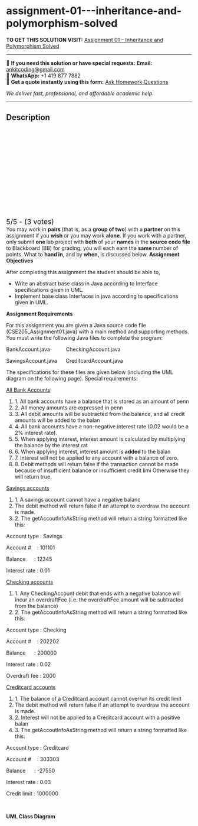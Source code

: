 # assignment-01---inheritance-and-polymorphism-solved
**TO GET THIS SOLUTION VISIT:** [Assignment 01 – Inheritance and Polymorphism Solved](https://www.ankitcodinghub.com/product/assignment-01-inheritance-and-polymorphism-solved/)


---

📩 **If you need this solution or have special requests:** **Email:** ankitcoding@gmail.com  
📱 **WhatsApp:** +1 419 877 7882  
📄 **Get a quote instantly using this form:** [Ask Homework Questions](https://www.ankitcodinghub.com/services/ask-homework-questions/)

*We deliver fast, professional, and affordable academic help.*

---

<h2>Description</h2>



<div class="kk-star-ratings kksr-auto kksr-align-center kksr-valign-top" data-payload="{&quot;align&quot;:&quot;center&quot;,&quot;id&quot;:&quot;9197&quot;,&quot;slug&quot;:&quot;default&quot;,&quot;valign&quot;:&quot;top&quot;,&quot;ignore&quot;:&quot;&quot;,&quot;reference&quot;:&quot;auto&quot;,&quot;class&quot;:&quot;&quot;,&quot;count&quot;:&quot;3&quot;,&quot;legendonly&quot;:&quot;&quot;,&quot;readonly&quot;:&quot;&quot;,&quot;score&quot;:&quot;5&quot;,&quot;starsonly&quot;:&quot;&quot;,&quot;best&quot;:&quot;5&quot;,&quot;gap&quot;:&quot;4&quot;,&quot;greet&quot;:&quot;Rate this product&quot;,&quot;legend&quot;:&quot;5\/5 - (3 votes)&quot;,&quot;size&quot;:&quot;24&quot;,&quot;title&quot;:&quot;Assignment 01 – Inheritance and Polymorphism Solved&quot;,&quot;width&quot;:&quot;138&quot;,&quot;_legend&quot;:&quot;{score}\/{best} - ({count} {votes})&quot;,&quot;font_factor&quot;:&quot;1.25&quot;}">

<div class="kksr-stars">

<div class="kksr-stars-inactive">
            <div class="kksr-star" data-star="1" style="padding-right: 4px">


<div class="kksr-icon" style="width: 24px; height: 24px;"></div>
        </div>
            <div class="kksr-star" data-star="2" style="padding-right: 4px">


<div class="kksr-icon" style="width: 24px; height: 24px;"></div>
        </div>
            <div class="kksr-star" data-star="3" style="padding-right: 4px">


<div class="kksr-icon" style="width: 24px; height: 24px;"></div>
        </div>
            <div class="kksr-star" data-star="4" style="padding-right: 4px">


<div class="kksr-icon" style="width: 24px; height: 24px;"></div>
        </div>
            <div class="kksr-star" data-star="5" style="padding-right: 4px">


<div class="kksr-icon" style="width: 24px; height: 24px;"></div>
        </div>
    </div>

<div class="kksr-stars-active" style="width: 138px;">
            <div class="kksr-star" style="padding-right: 4px">


<div class="kksr-icon" style="width: 24px; height: 24px;"></div>
        </div>
            <div class="kksr-star" style="padding-right: 4px">


<div class="kksr-icon" style="width: 24px; height: 24px;"></div>
        </div>
            <div class="kksr-star" style="padding-right: 4px">


<div class="kksr-icon" style="width: 24px; height: 24px;"></div>
        </div>
            <div class="kksr-star" style="padding-right: 4px">


<div class="kksr-icon" style="width: 24px; height: 24px;"></div>
        </div>
            <div class="kksr-star" style="padding-right: 4px">


<div class="kksr-icon" style="width: 24px; height: 24px;"></div>
        </div>
    </div>
</div>


<div class="kksr-legend" style="font-size: 19.2px;">
            5/5 - (3 votes)    </div>
    </div>
You may work in <strong>pairs </strong>(that is, as a <strong>group of two</strong>) with a <strong>partner </strong>on this assignment if you <strong>wish </strong>or you may work <strong>alone</strong>. If you work with a partner, only submit <strong>one </strong>lab project with <strong>both </strong>of your <strong>names </strong>in the <strong>source code file </strong>to Blackboard (BB) for grading; you will each earn the <strong>same </strong>number of points. What to <strong>hand in</strong>, and by <strong>when, </strong>is discussed below. <strong>Assignment Objectives</strong>

After completing this assignment the student should be able to,

<ul>
<li>Write an abstract base class in Java according to Interface specifications given in UML.</li>
<li>Implement base class Interfaces in java according to specifications given in UML.</li>
</ul>
<strong>Assignment Requirements</strong>

For this assignment you are given a Java source code file (CSE205_Assignment01.java) with a main method and supporting methods. You must write the following Java files to complete the program:

BankAccount.java&nbsp;&nbsp;&nbsp;&nbsp;&nbsp;&nbsp;&nbsp;&nbsp;&nbsp; &nbsp;CheckingAccount.java

SavingsAccount.java&nbsp;&nbsp;&nbsp;&nbsp; &nbsp;CreditcardAccount.java

The specifications for these files are given below (including the UML diagram on the following page). Special requirements:

<u>All Bank Accounts</u>

<ol>
<li>1. All bank accounts have a balance that is stored as an amount of penn</li>
<li>2. All money amounts are expressed in penn</li>
<li>3. All debit amounts will be subtracted from the balance, and all credit amounts will be added to the balan</li>
<li>4. All bank accounts have a non-negative interest rate (0.02 would be a 2% interest rate).</li>
<li>5. When applying interest, interest amount is calculated by multiplying the balance by the interest rat</li>
<li>6. When applying interest, interest amount is <strong>added </strong>to the balan</li>
<li>7. Interest will not be applied to any account with a balance of zero.</li>
<li>8. Debit methods will return false if the transaction cannot be made because of insufficient balance or insufficient credit limi Otherwise they will return true.</li>
</ol>
<u>Savings accounts</u>

<ol>
<li>1. A savings account cannot have a negative balanc</li>
<li>The debit method will return false if an attempt to overdraw the account is made.</li>
<li>2. The getAccoutInfoAsString method will return a string formatted like this:</li>
</ol>
Account type : Savings

Account #&nbsp;&nbsp; &nbsp;: 101101

Balance&nbsp;&nbsp;&nbsp;&nbsp; &nbsp;: 12345

Interest rate : 0.01

<u>Checking accounts</u>

<ol>
<li>1. Any CheckingAccount debit that ends with a negative balance will incur an overdraftFee (i.e. the overdraftFee amount will be subtracted from the balance)</li>
<li>2. The getAccoutInfoAsString method will return a string formatted like this:</li>
</ol>
Account type : Checking

Account #&nbsp;&nbsp; &nbsp;: 202202

Balance&nbsp;&nbsp;&nbsp;&nbsp; &nbsp;: 200000

Interest rate : 0.02

Overdraft fee : 2000

<u>Creditcard accounts</u>

<ol>
<li>1. The balance of a Creditcard account cannot overrun its credit limit</li>
<li>The debit method will return false if an attempt to overdraw the account is made.</li>
<li>2. Interest will not be applied to a Creditcard account with a positive balan</li>
<li>3. The getAccoutInfoAsString method will return a string formatted like this:</li>
</ol>
Account type : Creditcard

Account #&nbsp;&nbsp; &nbsp;: 303303

Balance&nbsp;&nbsp;&nbsp;&nbsp; &nbsp;: -27550

Interest rate : 0.03

Credit limit : 1000000

&nbsp;

<strong>UML Class Diagram</strong>

&nbsp;

&nbsp;

<img data-recalc-dims="1" decoding="async" data-src="https://i0.wp.com/www.ankitcodinghub.com/wp-content/uploads/2018/02/993.png?w=980&amp;ssl=1" src="data:image/gif;base64,R0lGODlhAQABAAAAACH5BAEKAAEALAAAAAABAAEAAAICTAEAOw==" class="lazyload">
